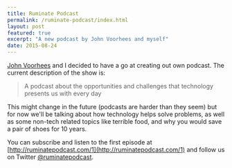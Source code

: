 ```yaml
---
title: Ruminate Podcast
permalink: /ruminate-podcast/index.html
layout: post
featured: true
excerpt: "A new podcast by John Voorhees and myself"
date: 2015-08-24
---
```


[John Voorhees](http://twitter.com/johnvoorhees) and I decided to have a go at creating out own podcast. The current description of the show is:

> A podcast about the opportunities and challenges that technology presents us with every day

This might change in the future (podcasts are harder than they seem) but for now we'll be talking about how technology helps solve problems, as well as some non-tech related topics like terrible food, and why you would save a pair of shoes for 10 years.

You can subscribe and listen to the first episode at [http://ruminatepodcast.com/1](http://ruminatepodcast.com/1) and follow us on Twitter [@ruminatepodcast](http://twitter.com/ruminatepodcast).
